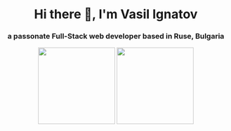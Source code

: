 <h1 align="center"> Hi there 👋, I'm Vasil Ignatov </h1>
<h3 align="center">a passonate Full-Stack web developer based in Ruse, Bulgaria</h3>

<p align="center">
   <img src="https://github-readme-stats.vercel.app/api/top-langs/?username=vasilignatov&layout=compact" height="175px" >
   <img src="https://github-readme-stats.vercel.app/api?username=vasilignatov&count_private=true&show_icons=true" height="175px" >
</p>
